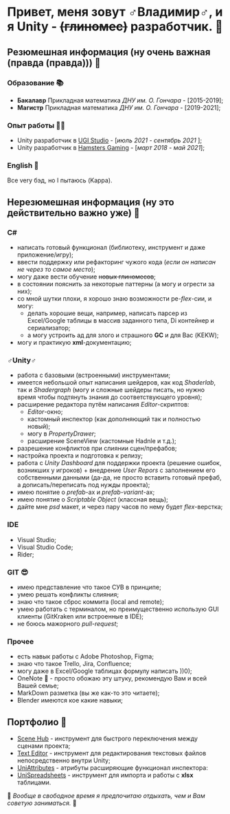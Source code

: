 # Привет, меня зовут ♂Владимир♂, и я Unity - ~~(глиномес)~~ разработчик. 👬

## Резюмешная информация (ну очень важная (правда (правда))) 📓

### Образование 📚

+ __Бакалавр__ Прикладная математика _ДНУ им. О. Гончара_ - \[2015-2019\];
+ __Магистр__ Прикладная математика _ДНУ им. О. Гончара_ - \[2019-2021\];

### Опыт работы 🧑‍🏭

+ Unity разработчик в [UGI Studio](https://ugi-studio.com/) - \[_июль 2021 - сентябрь 2021_ \];
+ Unity разработчик в [Hamsters Gaming](https://hamstersgaming.com/) - \[_март 2018 - май 2021_\];

### English 🐧

Все very бэд, но I пытаюсь (Kappa).

## Нерезюмешная информация (ну это действительно важно уже) 🐓

### C#

+ написать готовый функционал (библиотеку, инструмент и даже приложение/игру);
+ ввести поддержку или рефакторинг чужого кода (_если он написан не через то самое место_);
+ могу даже вести обучение ~~новых глиномесов~~;
+ в состоянии пояснить за некоторые паттерны (а могу и огрести за них);
+ со мной шутки плохи, я хорошо знаю возможности ре-_flex_-сии, и могу:
    - делать хорошие вещи, например, написать парсер из Excel/Google таблицы в массив заданного типа, Di контейнер и сериализатор;
    - а могу устроить ад для злого и страшного __GC__ и для Вас (KEKW);
+ могу и практикую __xml__-документацию;

### ♂Unity♂

+ работа с базовыми (встроенными) инструментами;
+ имеется небольшой опыт написания шейдеров, как код _Shaderlab_, так и _Shadergraph_ (могу и сложные шейдеры писать, но нужно время чтобы подтянуть знания до соответствующего уровня);
+ расширение редактора путём написания _Editor_-скриптов:
    - _Editor_-окно;
    - кастомный инспектор (как дополняющий так и полностью новый);
    - могу в _PropertyDrawer_;
    - расширение SceneView (кастомные Hadnle и т.д.);
+ разрешение конфликтов при слиянии сцен/префабов;
+ настройка проекта и подготовка к релизу;
+ работа с _Unity Dashboard_ для поддержки проекта (решение ошибок, возникших у игроков) + внедрение _User Repors_ с заполнением его собственными данными (да-да, не просто вставить готовый префаб, а дописать/переписать под нужды проекта);
+ имею понятие о _prefab_-ах и _prefab-variant_-ах;
+ имею понятие о _Scriptable Object_ (классная вещь);
+ дайте мне _psd_ макет, и через пару часов по нему будет _flex_-верстка;


### IDE

+ Visual Studio;
+ Visual Studio Code;
+ Rider;

### GIT 😎

+ имею представление что такое СУВ в принципе;
+ умею решать конфликты слияния;
+ знаю что такое сброс коммита (local and remote);
+ умею работать с терминалом, но преимущественно использую GUI клиенты (GitKraken или встроенные в IDE);
+ не боюсь мажорного _pull-request_;

### Прочее

+ есть навык работы с Adobe Photoshop, Figma;
+ знаю что такое Trello, Jira, Confluence;
+ могу даже в Excel/Google таблицах формулу написать ))0);
+ OneNote 📕 - просто обожаю эту штуку, рекомендую Вам и всей Вашей семье;
+ MarkDown разметка (вы же как-то это читаете);
+ Blender имеются кое какие навыки;

## Портфолио 🤖

+ [Scene Hub](https://github.com/Fofanius/SceneHub) - инструмент для быстрого переключения между сценами проекта;
+ [Text Editor](https://github.com/Fofanius/TextEditor) - инструмент для редактирования текстовых файлов непосредственно внутри Unity;
+ [UniAttributes](https://github.com/Fofanius/UniAttributes) - атрибуты расширяющие функционал инспектора:
+ [UniSpreadsheets](https://github.com/Fofanius/UniSpreadsheets) - инструмент для импорта и работы с __xlsx__ таблицами.

🍤 *Вообще в свободное время я предпочитаю отдыхать, чем и Вам советую заниматься.* 🍕